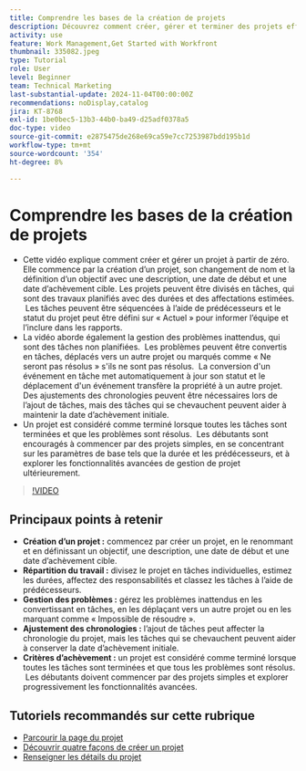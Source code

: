 ```yaml
---
title: Comprendre les bases de la création de projets
description: Découvrez comment créer, gérer et terminer des projets efficacement, gérer les problèmes inattendus et explorer les conseils adaptés aux débutants pour maîtriser les fonctionnalités essentielles de gestion de projet. ​
activity: use
feature: Work Management,Get Started with Workfront
thumbnail: 335082.jpeg
type: Tutorial
role: User
level: Beginner
team: Technical Marketing
last-substantial-update: 2024-11-04T00:00:00Z
recommendations: noDisplay,catalog
jira: KT-8768
exl-id: 1be0bec5-13b3-44b0-ba49-d25adf0378a5
doc-type: video
source-git-commit: e2875475de268e69ca59e7cc7253987bdd195b1d
workflow-type: tm+mt
source-wordcount: '354'
ht-degree: 8%

---
```


# Comprendre les bases de la création de projets

* Cette vidéo explique comment créer et gérer un projet à partir de zéro. &#x200B; Elle commence par la création d’un projet, son changement de nom et la définition d’un objectif avec une description, une date de début et une date d’achèvement cible. Les projets peuvent être divisés en tâches, qui sont des travaux planifiés avec des durées et des affectations estimées. &#x200B; Les tâches peuvent être séquencées à l’aide de prédécesseurs et le statut du projet peut être défini sur « Actuel » pour informer l’équipe et l’inclure dans les rapports. &#x200B;
* La vidéo aborde également la gestion des problèmes inattendus, qui sont des tâches non planifiées. &#x200B; Les problèmes peuvent être convertis en tâches, déplacés vers un autre projet ou marqués comme « Ne seront pas résolus » s&#39;ils ne sont pas résolus. &#x200B; La conversion d&#39;un événement en tâche met automatiquement à jour son statut et le déplacement d&#39;un événement transfère la propriété à un autre projet. Des ajustements des chronologies peuvent être nécessaires lors de l’ajout de tâches, mais des tâches qui se chevauchent peuvent aider à maintenir la date d’achèvement initiale. &#x200B;
* Un projet est considéré comme terminé lorsque toutes les tâches sont terminées et que les problèmes sont résolus. &#x200B; Les débutants sont encouragés à commencer par des projets simples, en se concentrant sur les paramètres de base tels que la durée et les prédécesseurs, et à explorer les fonctionnalités avancées de gestion de projet ultérieurement. &#x200B;

>[!VIDEO](https://video.tv.adobe.com/v/335082/?quality=12&learn=on&enablevpops)

## Principaux points à retenir

* **Création d’un projet :** commencez par créer un projet, en le renommant et en définissant un objectif, une description, une date de début et une date d’achèvement cible.
* **Répartition du travail :** divisez le projet en tâches individuelles, estimez les durées, affectez des responsabilités et classez les tâches à l’aide de prédécesseurs. &#x200B;
* **Gestion des problèmes :** gérez les problèmes inattendus en les convertissant en tâches, en les déplaçant vers un autre projet ou en les marquant comme « Impossible de résoudre ». &#x200B;
* **Ajustement des chronologies :** l’ajout de tâches peut affecter la chronologie du projet, mais les tâches qui se chevauchent peuvent aider à conserver la date d’achèvement initiale. &#x200B;
* **Critères d’achèvement :** un projet est considéré comme terminé lorsque toutes les tâches sont terminées et que tous les problèmes sont résolus. &#x200B; Les débutants doivent commencer par des projets simples et explorer progressivement les fonctionnalités avancées. &#x200B;


## Tutoriels recommandés sur cette rubrique

* [Parcourir la page du projet](/help/manage-work/projects/navigate-the-project-page.md)
* [Découvrir quatre façons de créer un projet](/help/manage-work/projects/understand-other-ways-to-create-projects.md)
* [Renseigner les détails du projet](/help/manage-work/projects/fill-in-the-project-details.md)

